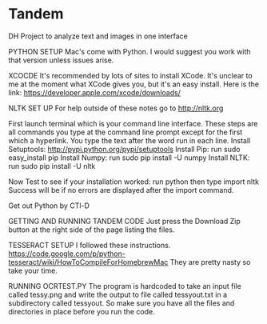# Tandem
DH Project to analyze text and images in one interface

PYTHON SETUP
Mac's come with Python. I would suggest you work with that version unless issues arise.

XCOCDE
It's recommended by lots of sites to install XCode. It's unclear to me at the moment what
XCode gives you, but it's an easy install. Here is the link:
https://developer.apple.com/xcode/downloads/


NLTK SET UP
For help outside of these notes go to http://nltk.org

First launch terminal which is your command line interface.
These steps are all commands you type at the command line prompt except for
the first which a hyperlink. You type the text after the word run in each line.
Install Setuptools: http://pypi.python.org/pypi/setuptools
Install Pip: run sudo easy_install pip
Install Numpy: run sudo pip install -U numpy
Install NLTK: run sudo pip install -U nltk


Now Test to see if your installation worked:
run python then type import nltk
Success will be if no errors are displayed after the import command.

Get out Python by CTl-D

GETTING AND RUNNING TANDEM CODE
Just press the Download Zip button at the right side of the page listing the files.

TESSERACT SETUP
I followed these instructions. https://code.google.com/p/python-tesseract/wiki/HowToCompileForHomebrewMac
They are pretty nasty so take your time.


RUNNING OCRTEST.PY
The program is hardcoded to take an input file called tessy.png and write the output to file called tessyout.txt in a subdirectory called tessyout. So make sure you have all the files and directories in place before you run the code.

